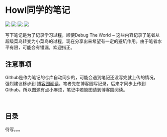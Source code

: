 # Howl同学的笔记

![](https://img.shields.io/badge/language-java-green)
![](https://img.shields.io/badge/license-MIT-blue)
<a href="https://www.cnblogs.com/Howlet/">
<img src="https://img.shields.io/badge/关注-博客园-brightgreen">
</a>
![](https://img.shields.io/badge/version-alpha_0.1-red)

写下笔记是为了记录学习过程，顺便Debug The World ~ 这些内容记录了笔者从超级菜鸟转变为小菜鸟的过程，现在分享出来希望有一定的避坑作用。由于笔者水平有限，可能会有错漏，欢迎指正。

## 注意事项
Github是作为笔记的仓库自动同步的，可能会遇到笔记还没写完就上传的情况，强烈建议移步到 [博客园阅读](https://www.cnblogs.com/Howlet/)。笔者先在博客园写记录，后来才同步上传到Github，所以图源有点小麻烦，笔记中若缺图请到博客园阅读。


<br>


## 目录
待写。。。
